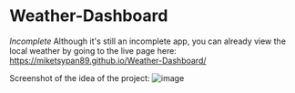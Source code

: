 # Weather-Dashboard

*Incomplete*
Although it's still an incomplete app, you can already view the local weather by going to the live page here:
https://miketsypan89.github.io/Weather-Dashboard/

Screenshot of the idea of the project:
![image](https://user-images.githubusercontent.com/124936942/229668468-9b8759f1-976d-4e0f-87c8-52a6d978524e.png)
